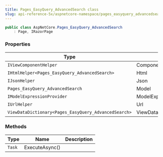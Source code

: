 ```yaml
---
title: Pages_EasyQuery_AdvancedSearch class
slug: api-reference-5x/aspnetcore-namespace/pages_easyquery_advancedsearch-class
---
```



```csharp
public class AspNetCore.Pages_EasyQuery_AdvancedSearch
    : Page, IRazorPage

```

### Properties

| Type | Name | Description | 
| --- | --- | --- | 
| `IViewComponentHelper` | Component |  | 
| `IHtmlHelper<Pages_EasyQuery_AdvancedSearch>` | Html |  | 
| `IJsonHelper` | Json |  | 
| `Pages_EasyQuery_AdvancedSearch` | Model |  | 
| `IModelExpressionProvider` | ModelExpressionProvider |  | 
| `IUrlHelper` | Url |  | 
| `ViewDataDictionary<Pages_EasyQuery_AdvancedSearch>` | ViewData |  | 


### Methods

| Type | Name | Description | 
| --- | --- | --- | 
| `Task` | ExecuteAsync() |  |